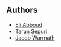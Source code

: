 ## Authors
* [Eli Abboud](https://github.com/EliAbboud)
* [Tarun Sepuri](https://github.com/tsepuri)
* [Jacob Warmath](https://github.com/warmathj)

